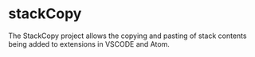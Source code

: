 # stackCopy
 The StackCopy project allows the copying and pasting of stack contents being added to extensions in VSCODE and Atom.
